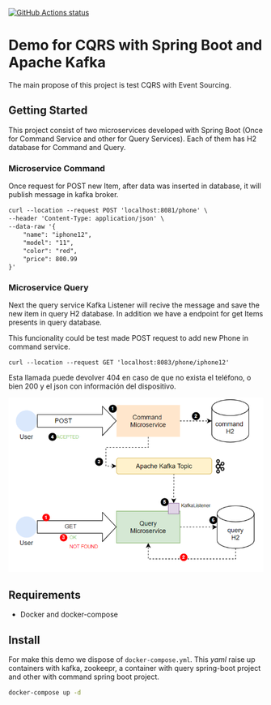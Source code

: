 <p align="left">
  <a href="https://github.com/drubioa/demo-cqrs-kafka/actions"><img alt="GitHub Actions status" src="https://github.com/actions/setup-java/workflows/Main%20workflow/badge.svg"></a>
</p>


# Demo for CQRS with Spring Boot and Apache Kafka
The main propose of this project is test CQRS with Event Sourcing.  

## Getting Started

This project consist of two microservices developed with Spring Boot (Once for Command Service and other for Query Services). Each of them has H2 database for Command and Query. 

### Microservice Command
Once request for POST new Item, after data was inserted in database, it will publish message in kafka broker. 
```
curl --location --request POST 'localhost:8081/phone' \
--header 'Content-Type: application/json' \
--data-raw '{
    "name": "iphone12",
    "model": "11",
    "color": "red",
    "price": 800.99
}'
```
### Microservice Query
Next the query service Kafka Listener will recive the message and save the new item in query H2 database. 
In addition we have a endpoint for get Items presents in query database.

This funcionality could be test made POST request to add new Phone in command service.
```
curl --location --request GET 'localhost:8083/phone/iphone12'
```

Esta llamada puede devolver 404 en caso de que no exista el teléfono, o bien 200 y el json con información del dispositivo.

![Screenshot](resources/diagram.png)

## Requirements
* Docker and docker-compose

## Install
For make this demo we dispose of `docker-compose.yml`. This *yaml* raise up containers with kafka, zookeepr, a container with query spring-boot project and other with command spring boot project.
```bash
docker-compose up -d
```

